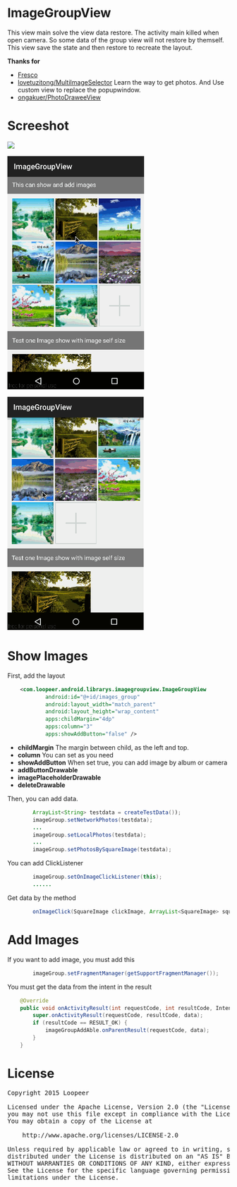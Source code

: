 # ImageGroupView

This view main solve the view data restore. The activity main killed when open camera. So some data of the group view will not restore by themself. This view save the state and then restore to recreate the layout.

**Thanks for**
* [Fresco](https://github.com/facebook/fresco)
* [lovetuzitong/MultiImageSelector](https://github.com/lovetuzitong/MultiImageSelector) Learn the way to get photos. And Use custom view to replace the popupwindow.
* [ongakuer/PhotoDraweeView](https://github.com/ongakuer/PhotoDraweeView)

Screeshot
====
![](/screenshot/screenshot.gif)  

![](/screenshot/screenshot_witcher.gif)  

![](/screenshot/screenshot_select_photo.gif)  

Show Images
====
First, add the layout
```xml
    <com.loopeer.android.librarys.imagegroupview.ImageGroupView
            android:id="@+id/images_group"
            android:layout_width="match_parent"
            android:layout_height="wrap_content"
            apps:childMargin="4dp"
            apps:column="3"
            apps:showAddButton="false" />
```
* **childMargin** The margin between child, as the left and top.
* **column** You can set as you need  
* **showAddButton** When set true, you can add image by album or camera
* **addButtonDrawable** 
* **imagePlaceholderDrawable** 
* **deleteDrawable** 

Then, you can add data.
```java
        ArrayList<String> testdata = createTestData());
        imageGroup.setNetworkPhotos(testdata);
        ...
        imageGroup.setLocalPhotos(testdata);
        ...
        imageGroup.setPhotosBySquareImage(testdata);
```
You can add ClickListener
```java
        imageGroup.setOnImageClickListener(this);
        ......
```
Get data by the method 
```java
        onImageClick(SquareImage clickImage, ArrayList<SquareImage> squareImages, ArrayList<String> allImageInternetUrl)
```
Add Images
====
If you want to add image, you must add this
```java
        imageGroup.setFragmentManager(getSupportFragmentManager());
```
You must get the data from the intent in the result
```java
    @Override
    public void onActivityResult(int requestCode, int resultCode, Intent data) {
        super.onActivityResult(requestCode, resultCode, data);
        if (resultCode == RESULT_OK) {
            imageGroupAddAble.onParentResult(requestCode, data);
        }
    }
```

License
====
<pre>
Copyright 2015 Loopeer

Licensed under the Apache License, Version 2.0 (the "License");
you may not use this file except in compliance with the License.
You may obtain a copy of the License at

    http://www.apache.org/licenses/LICENSE-2.0

Unless required by applicable law or agreed to in writing, software
distributed under the License is distributed on an "AS IS" BASIS,
WITHOUT WARRANTIES OR CONDITIONS OF ANY KIND, either express or implied.
See the License for the specific language governing permissions and
limitations under the License.
</pre>
